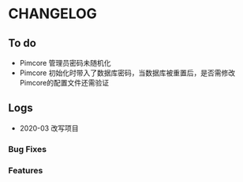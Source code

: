 # CHANGELOG



## To do
* Pimcore 管理员密码未随机化
* Pimcore 初始化时带入了数据库密码，当数据库被重置后，是否需修改Pimcore的配置文件还需验证

## Logs
* 2020-03  改写项目

### Bug Fixes


### Features

